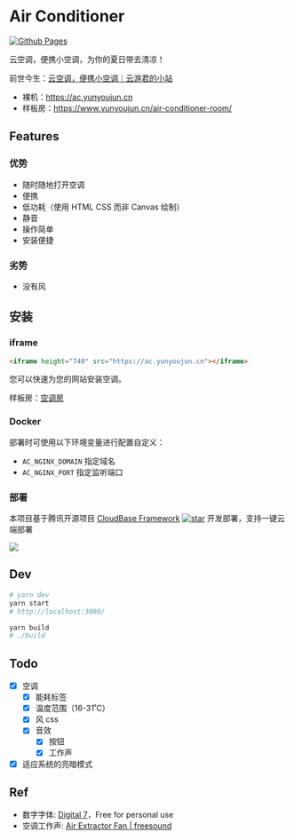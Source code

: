 # Air Conditioner

[![Github Pages](https://github.com/YunYouJun/air-conditioner/workflows/Github%20Pages/badge.svg)](https://github.com/YunYouJun/air-conditioner/actions)

云空调，便携小空调，为你的夏日带去清凉！

前世今生：[云空调，便携小空调｜云游君的小站](https://www.yunyoujun.cn/posts/air-conditioner/)

- 裸机：<https://ac.yunyoujun.cn>
- 样板房：<https://www.yunyoujun.cn/air-conditioner-room/>

## Features

### 优势

- 随时随地打开空调
- 便携
- 低功耗（使用 HTML CSS 而非 Canvas 绘制）
- 静音
- 操作简单
- 安装便捷

### 劣势

- 没有风

## 安装

### iframe

```html
<iframe height="740" src="https://ac.yunyoujun.cn"></iframe>
```

您可以快速为您的网站安装空调。

样板房：[空调房](https://www.yunyoujun.cn/air-conditioner-room/)

### Docker

部署时可使用以下环境变量进行配置自定义：

* `AC_NGINX_DOMAIN` 指定域名
* `AC_NGINX_PORT` 指定监听端口

### 部署

本项目基于腾讯开源项目 [CloudBase Framework](https://github.com/Tencent/cloudbase-framework) [![star](https://img.shields.io/github/stars/Tencent/cloudbase-framework?style=social)](https://github.com/Tencent/cloudbase-framework) 开发部署，支持一键云端部署

[![](https://main.qcloudimg.com/raw/67f5a389f1ac6f3b4d04c7256438e44f.svg)](https://console.cloud.tencent.com/tcb/env/index?action=CreateAndDeployCloudBaseProject&appUrl=https%3A%2F%2Fgithub.com%2FTencentCloudBase-Marketplace%2Fair-conditioner%2F&branch=master)

## Dev

```bash
# yarn dev
yarn start
# http://localhost:3000/

yarn build
# ./build
```

## Todo

- [x] 空调
  - [x] 能耗标签
  - [x] 温度范围（16-31˚C）
  - [x] 风 css
  - [x] 音效
    - [x] 按钮
    - [x] 工作声
- [x] 适应系统的亮暗模式

## Ref

- 数字字体: [Digital 7](https://www.dafont.com/digital-7.font)，Free for personal use
- 空调工作声: [Air Extractor Fan | freesound](https://freesound.org/people/InspectorJ/sounds/403664/)
